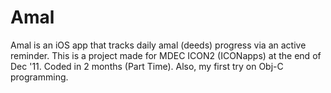 Amal
====

Amal is an iOS app that tracks daily amal (deeds) progress via an active reminder. This is a project made for MDEC ICON2 (ICONapps) at the end of Dec '11. Coded in 2 months (Part Time). Also, my first try on Obj-C programming.